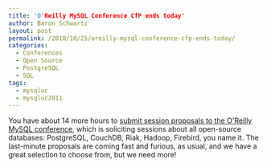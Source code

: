 ```yaml
---
title: 'O'Reilly MySQL Conference CfP ends today'
author: Baron Schwartz
layout: post
permalink: /2010/10/25/oreilly-mysql-conference-cfp-ends-today/
categories:
  - Conferences
  - Open Source
  - PostgreSQL
  - SQL
tags:
  - mysqluc
  - mysqluc2011
---
```

You have about 14 more hours to [submit session proposals to the O'Reilly MySQL conference][1], which is soliciting sessions about all open-source databases: PostgreSQL, CouchDB, Riak, Hadoop, Firebird, you name it. The last-minute proposals are coming fast and furious, as usual, and we have a great selection to choose from, but we need more!

 [1]: http://en.oreilly.com/mysql2011/public/cfp/126
